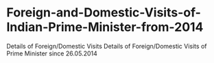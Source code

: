 # Foreign-and-Domestic-Visits-of-Indian-Prime-Minister-from-2014
Details of Foreign/Domestic Visits Details of Foreign/Domestic Visits of Prime Minister since 26.05.2014
